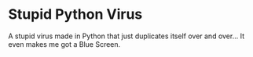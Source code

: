 # Stupid Python Virus
A stupid virus made in Python that just duplicates itself over and over...
It even makes me got a Blue Screen.
